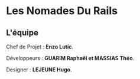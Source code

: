 # Les Nomades Du Rails

## L'équipe

Chef de Projet : **Enzo Lutic**.

Développeurs : **GUARIM Raphaël et MASSIAS Théo**.

Designer : **LEJEUNE Hugo**.